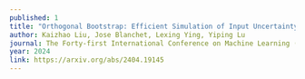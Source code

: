 ```yaml
---
published: 1
title: "Orthogonal Bootstrap: Efficient Simulation of Input Uncertainty"
author: Kaizhao Liu, Jose Blanchet, Lexing Ying, Yiping Lu
journal: The Forty-first International Conference on Machine Learning (ICML)
year: 2024
link: https://arxiv.org/abs/2404.19145
---
```



